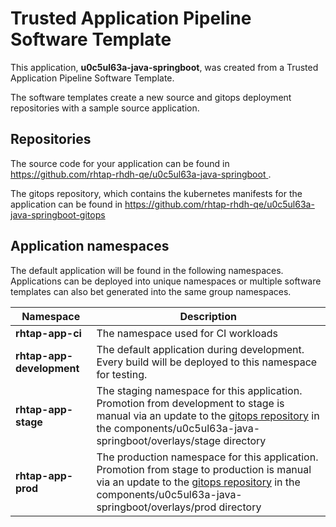 # Trusted Application Pipeline Software Template

This application, **u0c5ul63a-java-springboot**, was created from a Trusted Application Pipeline Software Template.

The software templates create a new source and gitops deployment repositories with a sample source application. 

## Repositories

The source code for your application can be found in [https://github.com/rhtap-rhdh-qe/u0c5ul63a-java-springboot ](https://github.com/rhtap-rhdh-qe/u0c5ul63a-java-springboot ).
 
The gitops repository, which contains the kubernetes manifests for the application can be found in 
[https://github.com/rhtap-rhdh-qe/u0c5ul63a-java-springboot-gitops ](https://github.com/rhtap-rhdh-qe/u0c5ul63a-java-springboot-gitops ) 

## Application namespaces 

The default application will be found in the following namespaces. Applications can be deployed into unique namespaces or multiple software templates can also bet generated into the same group namespaces.  

|  Namespace   |  Description   |  
| -------- | -------- |
| **rhtap-app-ci** | The namespace used for CI workloads |
| **rhtap-app-development** | The default application during development. Every build will be deployed to this namespace for testing. |
| **rhtap-app-stage** | The staging namespace for this application. Promotion from development to stage is manual via an update to the [gitops repository](https://github.com/rhtap-rhdh-qe/u0c5ul63a-java-springboot-gitops ) in the components/u0c5ul63a-java-springboot/overlays/stage directory |
| **rhtap-app-prod** | The production namespace for this application. Promotion from stage to production is manual via an update to the [gitops repository](https://github.com/rhtap-rhdh-qe/u0c5ul63a-java-springboot-gitops ) in the components/u0c5ul63a-java-springboot/overlays/prod directory |